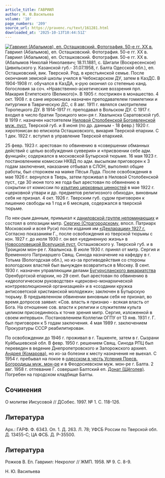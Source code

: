 ```yaml
---
article_title: ГАВРИИЛ
author: Н. Ю.Васильева
volume: '10'
page_numbers: '209'
source_url: https://pravenc.ru/text/161281.html
downloaded_at: '2025-10-13T10:44:51Z'
---
```


[![Гавриил (Абалымов), еп. Осташковский. Фотография. 50-е гг. ХХ в.](https://pravenc.ru/data/317/467/1234/i200.jpg "Кликните для увеличения картинки")](https://pravenc.ru/data/317/467/1234/i400.jpg)Гавриил (Абалымов), еп. Осташковский. Фотография. 50-е гг. ХХ в.  
Гавриил (Абалымов), еп. Осташковский. Фотография. 50-е гг. ХХ в.(Абалымов Николай Николаевич; 18.11.1881, с. Шигали (Воскресенское) Цивильского у. Казанской губ.- 31.07.1958, г. Балта Одесской обл.), еп. Осташковский, вик. Тверской. Род. в крестьянской семье. После окончания земской школы учился в Чебоксарском ДУ, затем в КазДС. В 1904-1908 гг. обучался в КазДА, к-рую окончил со степенью канд. богословия за соч. «Нравственно-аскетические воззрения прп. Макария Египетского (Великого)». В 1905 г. пострижен в монашество. 4 окт. 1908 г. в сане иеромонаха назначен преподавателем гомилетики и литургики в Таврическую ДС, с 8 авг. 1911 г. являлся смотрителем Торопецкого ДУ. В 1914-1917 гг. преподавал в Вольском ДУ. С 1917 г. входил в число братии Троицкого мон-ря г. Хвалынска Саратовской губ. В 1919 г. назначен настоятелем [Ниловой Столобенской Богоявленской муж. пуст.](<https://pravenc.ru/text/Ниловой Столобенской Богоявленской муж  пуст .html>) Тверской губ. и 8 июня (по др. данным - 18 февр.) 1920 г. хиротонисан во епископа Осташковского, викария Тверской епархии. С 1 дек. 1922 г. вступил в управление Тверской епархией.

25 февр. 1923 г. арестован по обвинению в «совершении обманных действий с целью возбуждения суеверия» и «присвоении себе адм. функций»; содержался в московской Бутырской тюрьме. 16 мая 1923 г. постановлением комиссии НКВД по адм. высылкам приговорен к 3 годам заключения, наказание отбывал в СЛОН, выполнял общие работы, был сторожем на маяке Пёсья Луда. После освобождения в мае 1926 г. вернулся в Тверь, затем проживал в Ниловой Столобенской пуст., где 30 июня того же года был арестован по обвинению в сокрытии от комиссии по [изъятию церковных ценностей](<https://pravenc.ru/text/ИЗЪЯТИЕ ЦЕРКОВНЫХ ЦЕННОСТЕЙ.html>) в мае 1922 г. «церковной утвари и др. предметов религиозного обихода», виновным себя не признал. 4 окт. 1926 г. Тверским губ. судом приговорен к лишению свободы на 1 год и 6 месяцев, содержался в тверской тюрьме.

По нек-рым данным, примыкал к [даниловской группе непоминающих](<https://pravenc.ru/text/даниловской группе непоминающих.html>) и состоял в оппозиции митр. [Сергию (Страгородскому](<https://pravenc.ru/text/Сергию (Страгородскому.html>), впосл. Патриарх Московский и всея Руси) после издания им [«Декларации» 1927 г.](<https://pravenc.ru/text/ Декларации  1927 г .html>) Согласно показаниям Г., после освобождения из тверской тюрьмы с кон. 1927 г. до июля 1930 г. он вел «уединенную жизнь» в [Новосоловецкой Вселуцкой пуст.](<https://pravenc.ru/text/Новосоловецкой Вселуцкой пуст .html>) Осташковского у. Тверской губ. и в Троицком мон-ре г. Хвалынска. В июле 1930 г. принял от митр. Сергия и Временного Патриаршего Свящ. Синода назначение на кафедру в г. Тотьма (Вологодская обл.), но из-за противодействия со стороны вологодских властей был вынужден возвратиться в Москву. В сент. 1930 г. назначен управляющим делами [Бугурусланского викариатства](<https://pravenc.ru/text/Бугурусланского викариатства.html>) Оренбургской епархии, но 29 сент. был арестован по обвинению в «идеологическом руководстве» «церковно-монархической контрреволюционной организацией» и в «создании кружка антисоветской христианской молодежи»; заключен в Бутырскую тюрьму. В предъявленном обвинении виновным себя не признал, во время допросов заявил: «Сов. власть я признаю - всякая власть от Бога. На отношение сов. власти к религии и служителям культа целиком присоединяюсь к точке зрения митр. Сергия, изложенной в своем интервью». Постановлением Коллегии ОГПУ от 13 янв. 1931 г. Г. был приговорен к 5 годам заключения. 4 мая 1989 г. заключением Прокуратуры СССР реабилитирован.

По освобождении до 1946 г. проживал в г. Ташкенте, затем в г. Сызрани Куйбышевской обл. В февр. 1950 г. решением Свящ. Синода РПЦ был переведен в ведение Днепропетровского и Запорожского архиеп. [Андрея (Комарова)](<https://pravenc.ru/text/АНДРЕЙ (Комаров.html>), но из-за болезни к месту назначения не выехал. С 1954 г. пребывал на покое в [одесском в честь Успения Пресв. Богородицы муж. мон-ре](<https://pravenc.ru/text/одесском в честь Успения Пресв  Богородицы муж  мон-ре.html>) и в Феодосиевском муж. мон-ре г. Балта. 2 авг. 1958 г. отпевание Г. совершил Балтский еп. [Донат (Щёголев)](<https://pravenc.ru/text/Донат (Щёголев).html>). Погребен на городском кладбище Балты.

## Сочинения

О молитве Иисусовой // ДСобес. 1997. № 1. С. 118-126.

## Литература

Арх.: ГАРФ. Ф. 6343. Оп. 1. Д. 263. Л. 78; УФСБ России по Тверской обл. Д. 13455-С; ЦА ФСБ. Д. Р-35500.

## Литература

Рожков В. Еп. Гавриил: Некролог // ЖМП. 1958. № 9. С. 8-9.

Н. Ю.  Васильева
